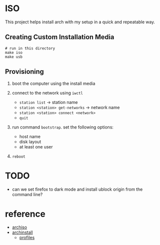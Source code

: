 # ISO

This project helps install arch with my setup in a quick and repeatable way.


## Creating Custom Installation Media
```
# run in this directory
make iso
make usb
```

## Provisioning
1. boot the computer using the install media
2. connect to the network using `iwctl`
    * `station list` -> station name
	* `station <station> get-networks` -> network name
	* `station <station> connect <network>`
    * `quit`

3. run command `bootstrap`. set the following options:
    * host name
    * disk layout
    * at least one user

4. `reboot`

# TODO
* can we set firefox to dark mode and install ublock origin from the command line?

# reference
* [archiso](https://wiki.archlinux.org/title/Archiso)
* [archinstall](https://wiki.archlinux.org/title/Archinstall)
    * [profiles](https://gitlab.archlinux.org/archlinux/archinstall/-/tree/master/archinstall/default_profiles/desktops)
